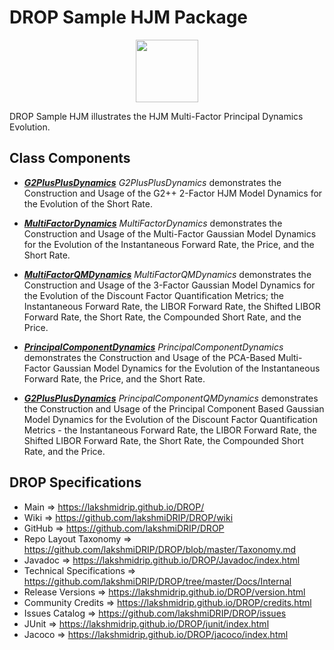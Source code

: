 # DROP Sample HJM Package

<p align="center"><img src="https://github.com/lakshmiDRIP/DROP/blob/master/DRIP_Logo.gif?raw=true" width="100"></p>

DROP Sample HJM illustrates the HJM Multi-Factor Principal Dynamics Evolution.


## Class Components

 * [***G2PlusPlusDynamics***](https://github.com/lakshmiDRIP/DROP/tree/master/src/main/java/org/drip/sample/hjm/G2PlusPlusDynamics.java)
 <i>G2PlusPlusDynamics</i> demonstrates the Construction and Usage of the G2++ 2-Factor HJM Model Dynamics
 for the Evolution of the Short Rate.

 * [***MultiFactorDynamics***](https://github.com/lakshmiDRIP/DROP/tree/master/src/main/java/org/drip/sample/hjm/MultiFactorDynamics.java)
 <i>MultiFactorDynamics</i> demonstrates the Construction and Usage of the Multi-Factor Gaussian Model
 Dynamics for the Evolution of the Instantaneous Forward Rate, the Price, and the Short Rate.

 * [***MultiFactorQMDynamics***](https://github.com/lakshmiDRIP/DROP/tree/master/src/main/java/org/drip/sample/hjm/MultiFactorQMDynamics.java)
 <i>MultiFactorQMDynamics</i> demonstrates the Construction and Usage of the 3-Factor Gaussian Model Dynamics
 for the Evolution of the Discount Factor Quantification Metrics; the Instantaneous Forward Rate, the LIBOR
 Forward Rate, the Shifted LIBOR Forward Rate, the Short Rate, the Compounded Short Rate, and the Price.

 * [***PrincipalComponentDynamics***](https://github.com/lakshmiDRIP/DROP/tree/master/src/main/java/org/drip/sample/hjm/PrincipalComponentDynamics.java)
 <i>PrincipalComponentDynamics</i> demonstrates the Construction and Usage of the PCA-Based Multi-Factor
 Gaussian Model Dynamics for the Evolution of the Instantaneous Forward Rate, the Price, and the Short Rate.

 * [***G2PlusPlusDynamics***](https://github.com/lakshmiDRIP/DROP/tree/master/src/main/java/org/drip/sample/hjm/G2PlusPlusDynamics.java)
 <i>PrincipalComponentQMDynamics</i> demonstrates the Construction and Usage of the Principal Component Based
 Gaussian Model Dynamics for the Evolution of the Discount Factor Quantification Metrics - the Instantaneous
 Forward Rate, the LIBOR Forward Rate, the Shifted LIBOR Forward Rate, the Short Rate, the Compounded Short
 Rate, and the Price.


## DROP Specifications

 * Main                     => https://lakshmidrip.github.io/DROP/
 * Wiki                     => https://github.com/lakshmiDRIP/DROP/wiki
 * GitHub                   => https://github.com/lakshmiDRIP/DROP
 * Repo Layout Taxonomy     => https://github.com/lakshmiDRIP/DROP/blob/master/Taxonomy.md
 * Javadoc                  => https://lakshmidrip.github.io/DROP/Javadoc/index.html
 * Technical Specifications => https://github.com/lakshmiDRIP/DROP/tree/master/Docs/Internal
 * Release Versions         => https://lakshmidrip.github.io/DROP/version.html
 * Community Credits        => https://lakshmidrip.github.io/DROP/credits.html
 * Issues Catalog           => https://github.com/lakshmiDRIP/DROP/issues
 * JUnit                    => https://lakshmidrip.github.io/DROP/junit/index.html
 * Jacoco                   => https://lakshmidrip.github.io/DROP/jacoco/index.html
